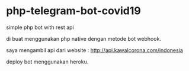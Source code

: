 # php-telegram-bot-covid19
simple php bot with rest api

di buat menggunakan php native dengan metode bot webhook.

saya mengambil api dari website : http://api.kawalcorona.com/indonesia

deploy bot menggunakan heroku.
